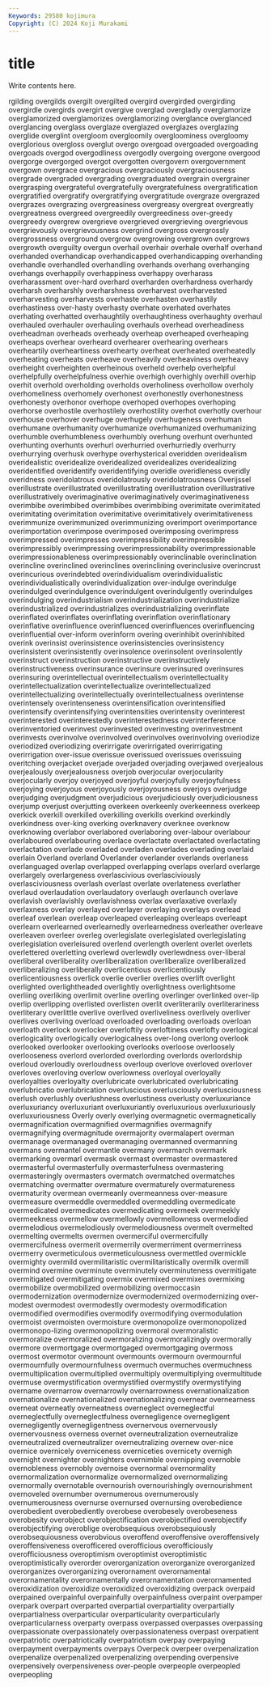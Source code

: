 ```yaml
---
Keywords: 29580 kojimura
Copyright: (C) 2024 Koji Murakami
---
```


# title

Write contents here.



rgilding overgilds overgilt
overgilted overgird overgirded overgirding overgirdle overgirds overgirt overgive overglad overgladly
overglamorize overglamorized overglamorizes overglamorizing overglance overglanced overglancing overglass overglaze overglazed
overglazes overglazing overglide overglint overgloom overgloomily overgloominess overgloomy overglorious overgloss
overglut overgo overgoad overgoaded overgoading overgoads overgod overgodliness overgodly overgoing
overgone overgood overgorge overgorged overgot overgotten overgovern overgovernment overgown overgrace
overgracious overgraciously overgraciousness overgrade overgraded overgrading overgraduated overgrain overgrainer overgrasping
overgrateful overgratefully overgratefulness overgratification overgratified overgratify overgratifying overgratitude overgraze overgrazed
overgrazes overgrazing overgreasiness overgreasy overgreat overgreatly overgreatness overgreed overgreedily overgreediness
over-greedy overgreedy overgrew overgrieve overgrieved overgrieving overgrievous overgrievously overgrievousness overgrind
overgross overgrossly overgrossness overground overgrow overgrowing overgrown overgrows overgrowth overguilty
overgun overhail overhair overhale overhalf overhand overhanded overhandicap overhandicapped overhandicapping
overhanding overhandle overhandled overhandling overhands overhang overhanging overhangs overhappily overhappiness
overhappy overharass overharassment over-hard overhard overharden overhardness overhardy overharsh overharshly
overharshness overharvest overharvested overharvesting overharvests overhaste overhasten overhastily overhastiness over-hasty
overhasty overhate overhated overhates overhating overhatted overhaughtily overhaughtiness overhaughty overhaul
overhauled overhauler overhauling overhauls overhead overheadiness overheadman overheads overheady overheap
overheaped overheaping overheaps overhear overheard overhearer overhearing overhears overheartily overheartiness
overhearty overheat overheated overheatedly overheating overheats overheave overheavily overheaviness overheavy
overheight overheighten overheinous overheld overhelp overhelpful overhelpfully overhelpfulness overhie overhigh
overhighly overhill overhip overhit overhold overholding overholds overholiness overhollow overholy
overhomeliness overhomely overhonest overhonestly overhonestness overhonesty overhonor overhope overhoped overhopes
overhoping overhorse overhostile overhostilely overhostility overhot overhotly overhour overhouse overhover
overhuge overhugely overhugeness overhuman overhumane overhumanity overhumanize overhumanized overhumanizing overhumble
overhumbleness overhumbly overhung overhunt overhunted overhunting overhunts overhurl overhurried overhurriedly
overhurry overhurrying overhusk overhype overhysterical overidden overidealism overidealistic overidealize overidealized
overidealizes overidealizing overidentified overidentify overidentifying overidle overidleness overidly overidness overidolatrous
overidolatrously overidolatrousness Overijssel overillustrate overillustrated overillustrating overillustration overillustrative overillustratively overimaginative
overimaginatively overimaginativeness overimbibe overimbibed overimbibes overimbibing overimitate overimitated overimitating overimitation
overimitative overimitatively overimitativeness overimmunize overimmunized overimmunizing overimport overimportance overimportation overimpose
overimposed overimposing overimpress overimpressed overimpresses overimpressibility overimpressible overimpressibly overimpressing overimpressionability
overimpressionable overimpressionableness overimpressionably overinclinable overinclination overincline overinclined overinclines overinclining overinclusive
overincrust overincurious overindebted overindividualism overindividualistic overindividualistically overindividualization over-indulge overindulge overindulged
overindulgence overindulgent overindulgently overindulges overindulging overindustrialism overindustrialization overindustrialize overindustrialized overindustrializes
overindustrializing overinflate overinflated overinflates overinflating overinflation overinflationary overinflative overinfluence overinfluenced
overinfluences overinfluencing overinfluential over-inform overinform overing overinhibit overinhibited overink overinsist
overinsistence overinsistencies overinsistency overinsistent overinsistently overinsolence overinsolent overinsolently overinstruct overinstruction
overinstructive overinstructively overinstructiveness overinsurance overinsure overinsured overinsures overinsuring overintellectual overintellectualism
overintellectuality overintellectualization overintellectualize overintellectualized overintellectualizing overintellectually overintellectualness overintense overintensely overintenseness
overintensification overintensified overintensify overintensifying overintensities overintensity overinterest overinterested overinterestedly overinterestedness
overinterference overinventoried overinvest overinvested overinvesting overinvestment overinvests overinvolve overinvolved overinvolves
overinvolving overiodize overiodized overiodizing overirrigate overirrigated overirrigating overirrigation over-issue overissue
overissued overissues overissuing overitching overjacket overjade overjaded overjading overjawed overjealous
overjealously overjealousness overjob overjocular overjocularity overjocularly overjoy overjoyed overjoyful overjoyfully
overjoyfulness overjoying overjoyous overjoyously overjoyousness overjoys overjudge overjudging overjudgment overjudicious
overjudiciously overjudiciousness overjump overjust overjutting overkeen overkeenly overkeenness overkeep overkick
overkill overkilled overkilling overkills overkind overkindly overkindness over-king overking overknavery
overknee overknow overknowing overlabor overlabored overlaboring over-labour overlabour overlaboured overlabouring
overlace overlactate overlactated overlactating overlactation overlade overladed overladen overlades overlading
overlaid overlain Overland overland Overlander overlander overlands overlaness overlanguaged overlap
overlapped overlapping overlaps overlard overlarge overlargely overlargeness overlascivious overlasciviously overlasciviousness
overlash overlast overlate overlateness overlather overlaud overlaudation overlaudatory overlaugh overlaunch
overlave overlavish overlavishly overlavishness overlax overlaxative overlaxly overlaxness overlay overlayed
overlayer overlaying overlays overlead overleaf overlean overleap overleaped overleaping overleaps
overleapt overlearn overlearned overlearnedly overlearnedness overleather overleave overleaven overleer overleg
overlegislate overlegislated overlegislating overlegislation overleisured overlend overlength overlent overlet overlets
overlettered overletting overlewd overlewdly overlewdness over-liberal overliberal overliberality overliberalization overliberalize
overliberalized overliberalizing overliberally overlicentious overlicentiously overlicentiousness overlick overlie overlier overlies
overlift overlight overlighted overlightheaded overlightly overlightness overlightsome overliing overliking overlimit
overline overling overlinger overlinked over-lip overlip overlipping overlisted overlisten overlit
overliterarily overliterariness overliterary overlittle overlive overlived overliveliness overlively overliver overlives
overliving overload overloaded overloading overloads overloan overloath overlock overlocker overloftily
overloftiness overlofty overlogical overlogicality overlogically overlogicalness over-long overlong overlook overlooked
overlooker overlooking overlooks overloose overloosely overlooseness overlord overlorded overlording overlords
overlordship overloud overloudly overloudness overloup overlove overloved overlover overloves overloving
overlow overlowness overloyal overloyally overloyalties overloyalty overlubricate overlubricated overlubricating overlubricatio
overlubrication overluscious overlusciously overlusciousness overlush overlushly overlushness overlustiness overlusty overluxuriance
overluxuriancy overluxuriant overluxuriantly overluxurious overluxuriously overluxuriousness Overly overly overlying overmagnetic
overmagnetically overmagnification overmagnified overmagnifies overmagnify overmagnifying overmagnitude overmajority overmalapert overman
overmanage overmanaged overmanaging overmanned overmanning overmans overmantel overmantle overmany overmarch
overmark overmarking overmarl overmask overmast overmaster overmastered overmasterful overmasterfully overmasterfulness
overmastering overmasteringly overmasters overmatch overmatched overmatches overmatching overmatter overmature overmaturely
overmatureness overmaturity overmean overmeanly overmeanness over-measure overmeasure overmeddle overmeddled overmeddling
overmedicate overmedicated overmedicates overmedicating overmeek overmeekly overmeekness overmellow overmellowly overmellowness
overmelodied overmelodious overmelodiously overmelodiousness overmelt overmelted overmelting overmelts overmen overmerciful
overmercifully overmercifulness overmerit overmerrily overmerriment overmerriness overmerry overmeticulous overmeticulousness overmettled
overmickle overmighty overmild overmilitaristic overmilitaristically overmilk overmill overmind overmine overminute
overminutely overminuteness overmitigate overmitigated overmitigating overmix overmixed overmixes overmixing overmobilize
overmobilized overmobilizing overmoccasin overmodernization overmodernize overmodernized overmodernizing over-modest overmodest overmodestly
overmodesty overmodification overmodified overmodifies overmodify overmodifying overmodulation overmoist overmoisten overmoisture
overmonopolize overmonopolized overmonopo-lizing overmonopolizing overmoral overmoralistic overmoralize overmoralized overmoralizing overmoralizingly
overmorally overmore overmortgage overmortgaged overmortgaging overmoss overmost overmotor overmount overmounts
overmourn overmournful overmournfully overmournfulness overmuch overmuches overmuchness overmultiplication overmultiplied overmultiply
overmultiplying overmultitude overmuse overmystification overmystified overmystify overmystifying overname overnarrow overnarrowly
overnarrowness overnationalization overnationalize overnationalized overnationalizing overnear overnearness overneat overneatly overneatness
overneglect overneglectful overneglectfully overneglectfulness overnegligence overnegligent overnegligently overnegligentness overnervous overnervously
overnervousness overness overnet overneutralization overneutralize overneutralized overneutralizer overneutralizing overnew over-nice
overnice overnicely overniceness overniceties overnicety overnigh overnight overnighter overnighters overnimble
overnipping overnoble overnobleness overnobly overnoise overnormal overnormality overnormalization overnormalize overnormalized
overnormalizing overnormally overnotable overnourish overnourishingly overnourishment overnoveled overnumber overnumerous overnumerously
overnumerousness overnurse overnursed overnursing overobedience overobedient overobediently overobese overobesely overobeseness
overobesity overobject overobjectification overobjectified overobjectify overobjectifying overoblige overobsequious overobsequiously overobsequiousness
overobvious overoffend overoffensive overoffensively overoffensiveness overofficered overofficious overofficiously overofficiousness overoptimism
overoptimist overoptimistic overoptimistically overorder overorganization overorganize overorganized overorganizes overorganizing overornament
overornamental overornamentality overornamentally overornamentation overornamented overoxidization overoxidize overoxidized overoxidizing overpack
overpaid overpained overpainful overpainfully overpainfulness overpaint overpamper overpark overpart overparted
overpartial overpartiality overpartially overpartialness overparticular overparticularity overparticularly overparticularness overparty overpass
overpassed overpasses overpassing overpassionate overpassionately overpassionateness overpast overpatient overpatriotic overpatriotically
overpatriotism overpay overpaying overpayment overpayments overpays Overpeck overpeer overpenalization overpenalize
overpenalized overpenalizing overpending overpensive overpensively overpensiveness over-people overpeople overpeopled overpeopling
